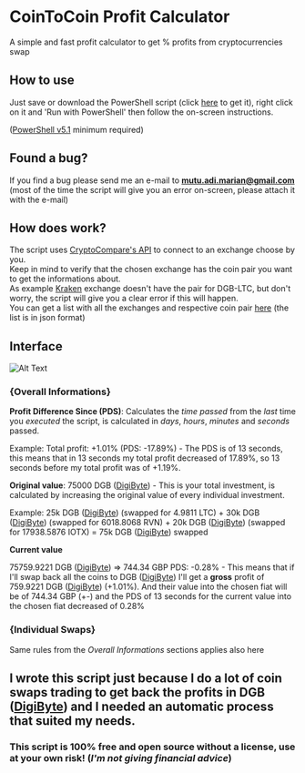 # CoinToCoin Profit Calculator
A simple and fast profit calculator to get % profits from cryptocurrencies swap

## How to use

Just save or download the PowerShell script (click [here](https://github.com/Xxshark888xX/CoinToCoin-Profit-Calculator/blob/master/CoinToCoinProfitCalculator_run.ps1) to get it), right click on it and 'Run with PowerShell' then follow the on-screen instructions.

([PowerShell v5.1](https://www.microsoft.com/en-us/download/details.aspx?id=54616) minimum required)

## Found a bug?

If you find a bug please send me an e-mail to **mutu.adi.marian@gmail.com** (most of the time the script will give you an error on-screen, please attach it with the e-mail)

## How does work?

The script uses [CryptoCompare's API](https://min-api.cryptocompare.com/) to connect to an exchange choose by you.<br>
Keep in mind to verify that the chosen exchange has the coin pair you want to get the informations about.<br>
As example [Kraken](https://www.kraken.com) exchange doesn't have the pair for DGB-LTC, but don't worry, the script will give you a clear error if this will happen.<br>
You can get a list with all the exchanges and respective coin pair [here](https://min-api.cryptocompare.com/data/v2/all/exchanges) (the list is in json format)

## Interface

![Alt Text](https://i.imgur.com/OGXRVAv.png)

### {Overall Informations}

**Profit Difference Since (PDS)**:
  Calculates the *time passed* from the *last* time you *executed* the script, is calculated in *days*, *hours*, *minutes* and *seconds* passed.
  
  Example: Total profit: +1.01% (PDS: -17.89%) - The PDS is of 13 seconds, this means that in 13 seconds my total profit decreased of 17.89%, so 13 seconds before my total profit was of +1.19%.
  
**Original value**:
  75000 DGB ([DigiByte](https://digibyte.io/)) - This is your total investment, is calculated by increasing the original value of every individual investment.
  
  Example: 25k DGB ([DigiByte](https://digibyte.io/)) (swapped for 4.9811 LTC) + 30k DGB ([DigiByte](https://digibyte.io/)) (swapped for 6018.8068 RVN) + 20k DGB ([DigiByte](https://digibyte.io/)) (swapped for 17938.5876 IOTX) = 75k DGB ([DigiByte](https://digibyte.io/)) swapped
  
**Current value**

  75759.9221 DGB ([DigiByte](https://digibyte.io/)) => 744.34 GBP PDS: -0.28% - This means that if I'll swap back all the coins to DGB ([DigiByte](https://digibyte.io/)) I'll get a **gross** profit of 759.9221 DGB ([DigiByte](https://digibyte.io/)) (+1.01%). And their value into the chosen fiat will be of 744.34 GBP (+-) and the PDS of 13 seconds for the current value into the chosen fiat decreased of 0.28%
  
### {Individual Swaps}

  Same rules from the *Overall Informations* sections applies also here
  
  
## I wrote this script just because I do a lot of coin swaps trading to get back the profits in DGB ([DigiByte](https://digibyte.io/)) and I needed an automatic process that suited my needs.



### This script is 100% free and open source without a license, use at your own risk! (*I'm not giving financial advice*)
